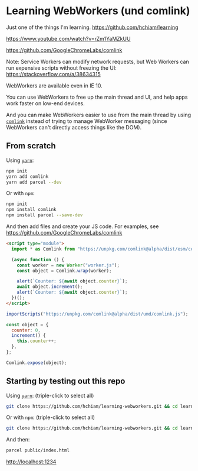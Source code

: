 # Learning WebWorkers (und comlink)

Just one of the things I'm learning. <https://github.com/hchiam/learning>

<https://www.youtube.com/watch?v=rZm1YaMZkUU>

<https://github.com/GoogleChromeLabs/comlink>

Note: Service Workers can modify network requests, but Web Workers can run expensive scripts without freezing the UI: <https://stackoverflow.com/a/38634315>

WebWorkers are available even in IE 10.

You can use WebWorkers to free up the main thread and UI, and help apps work faster on low-end devices.

And you can make WebWorkers easier to use from the main thread by using [`comlink`](https://github.com/GoogleChromeLabs/comlink) instead of trying to manage WebWorker messaging (since WebWorkers can't directly access things like the DOM).

## From scratch

Using [`yarn`](https://github.com/hchiam/learning-yarn):

```bash
npm init
yarn add comlink
yarn add parcel --dev
```

Or with `npm`:

```bash
npm init
npm install comlink
npm install parcel --save-dev
```

And then add files and create your JS code. For examples, see <https://github.com/GoogleChromeLabs/comlink>

```html
<script type="module">
  import * as Comlink from "https://unpkg.com/comlink@alpha/dist/esm/comlink.mjs";

  (async function () {
    const worker = new Worker("worker.js");
    const object = Comlink.wrap(worker);

    alert(`Counter: ${await object.counter}`);
    await object.increment();
    alert(`Counter: ${await object.counter}`);
  })();
</script>
```

```js
importScripts("https://unpkg.com/comlink@alpha/dist/umd/comlink.js");

const object = {
  counter: 0,
  increment() {
    this.counter++;
  },
};

Comlink.expose(object);
```

## Starting by testing out this repo

Using [`yarn`](https://github.com/hchiam/learning-yarn): (triple-click to select all)

```bash
git clone https://github.com/hchiam/learning-webworkers.git && cd learning-webworkers && yarn;
```

Or with `npm`: (triple-click to select all)

```bash
git clone https://github.com/hchiam/learning-webworkers.git && cd learning-webworkers && npm install;
```

And then:

```bash
parcel public/index.html
```

<http://localhost:1234>
